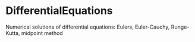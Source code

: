 # DifferentialEquations
Numerical solutions of differential equations: Eulers, Euler-Cauchy, Runge-Kutta, midpoint method
